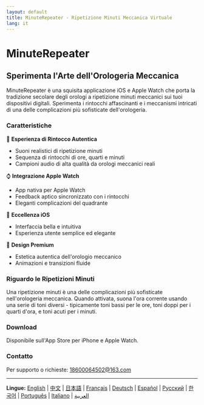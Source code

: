 ```yaml
---
layout: default
title: MinuteRepeater - Ripetizione Minuti Meccanica Virtuale
lang: it
---
```


# MinuteRepeater
## Sperimenta l'Arte dell'Orologeria Meccanica

MinuteRepeater è una squisita applicazione iOS e Apple Watch che porta la tradizione secolare degli orologi a ripetizione minuti meccanici sui tuoi dispositivi digitali. Sperimenta i rintocchi affascinanti e i meccanismi intricati di una delle complicazioni più sofisticate dell'orologeria.

### Caratteristiche

🎵 **Esperienza di Rintocco Autentica**
- Suoni realistici di ripetizione minuti
- Sequenza di rintocchi di ore, quarti e minuti
- Campioni audio di alta qualità da orologi meccanici reali

⌚ **Integrazione Apple Watch**
- App nativa per Apple Watch
- Feedback aptico sincronizzato con i rintocchi
- Eleganti complicazioni del quadrante

📱 **Eccellenza iOS**
- Interfaccia bella e intuitiva
- Esperienza utente semplice ed elegante

🎨 **Design Premium**
- Estetica autentica dell'orologio meccanico
- Animazioni e transizioni fluide

### Riguardo le Ripetizioni Minuti

Una ripetizione minuti è una delle complicazioni più sofisticate nell'orologeria meccanica. Quando attivata, suona l'ora corrente usando una serie di toni diversi - tipicamente toni bassi per le ore, toni doppi per i quarti d'ora, e toni acuti per i minuti.

### Download

Disponibile sull'App Store per iPhone e Apple Watch.

### Contatto

Per supporto o richieste: [18600064502@163.com](mailto:18600064502@163.com)

---

**Lingue:** [English](/) | [中文](/zh) | [日本語](/ja) | [Français](/fr) | [Deutsch](/de) | [Español](/es) | [Русский](/ru) | [한국어](/ko) | [Português](/pt) | [Italiano](/it) | [العربية](/ar)